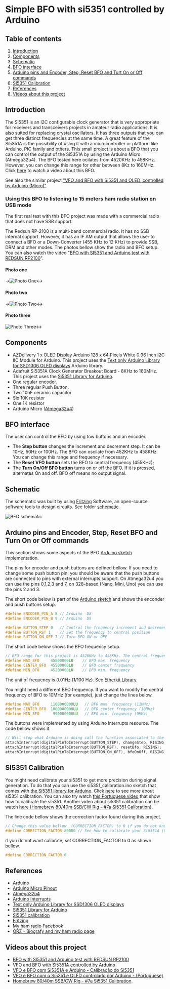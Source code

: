 # Simple BFO with si5351 controlled by Arduino

## Table of contents

1. [Introduction](https://github.com/pu2clr/BFO#introduction)
1. [Components](https://github.com/pu2clr/BFO#components)
1. [Schematic](https://github.com/pu2clr/BFO#this-bfo-interface)
1. [BFO interface](https://github.com/pu2clr/BFO#bfo-interface)
1. [Arduino pins and  Encoder, Step, Reset BFO and Turt On or Off commands](https://github.com/pu2clr/BFO#arduino-pins-and--encoder-step-reset-bfo-and-turn-on-or-off-commands)
1. [SI5351 Calibration](https://github.com/pu2clr/BFO#si5351-calibration)
1. [References](https://github.com/pu2clr/BFO#references)
1. [Videos about this project](https://github.com/pu2clr/BFO#videos-about-this-project)


## Introduction

The Si5351 is an I2C configurable clock generator that is very appropriate for receivers and transceivers projects in amateur radio applications. It is also suited for replacing crystal oscillators. It has three outputs that you can get three distinct frequencies at the same time. A great feature of the Si5351A is the possibility of using it with a microcontroller or platform like Arduino, PIC family and others. This small project is about a BFO that you can control the output of the Si5351A by using the Arduino Micro (Atmega32u4).  The BFO tested here ocilates from 4520KHz to 458KHz. However, you can change this range for other between 8Kz to 160MHz. Click [here](https://youtu.be/AG9XZ8bdaNM) to watch a video about this BFO.

See also the similar project ["VFO and BFO with Si5351 and OLED,  controlled by Arduino (Micro)"](https://github.com/pu2clr/VFO_BFO_OLED_ARDUINO) 


### Using this BFO to listening to 15 meters ham radio station on USB mode

The first real test with this BFO project was made with a commercial radio that does not have SSB support. 

The Redsun RP-2100 is a multi-band commercial radio. It has no SSB internal support. However, it has an IF AM output that allows the user to connect a BFO or a Down-Converter (455 KHz to 12 KHz) to provide SSB, DRM and other modes. The photos bellow show the radio and BFO setup. You can also watch the video "[BFO with SI5351 and Arduino test with REDSUN RP2100](https://youtu.be/AG9XZ8bdaNM)".

#### Photo one
->![Photo One](/images/BFO_01.png)<->

#### Photo two
->![Photo Two](/images/BFO_02.png)<->

#### Photo three
![Photo Three](/images/BFO_03.png)<->



## Components

- AZDelivery 1 x OLED Display Arduino 128 x 64 Pixels White 0.96 Inch I2C IIC Module for Arduino. This project uses the [Text only Arduino Library for SSD1306 OLED displays](https://github.com/greiman/SSD1306Ascii) Arduino library.
- Adafruit Si5351A Clock Generator Breakout Board - 8KHz to 160MHz. This project uses the [Si5351 Library for Arduino](https://github.com/etherkit/Si5351Arduino).
- One regular encoder.
- Three regular Push Button.
- Two 10nF ceramic capacitor
- Six 10K resistor
- One 1K resistor  
- Arduino Micro ([Atmega32u4](https://www.microchip.com/wwwproducts/en/ATmega32u4))

## BFO interface

The user can control the BFO  by using tow buttons and an encoder. 

- The __Step button__ changes the increment and decrement step. It can be 10Hz, 50Hz or 100Hz. The BFO can oscilate from 452KHz to 458KHz. You can change this range and frequency if necessary. 
- The __Reset VFO button__ sets the  BFO to central frequency (455KHz);
- The __Turn On/Off BFO button__  turns on or off the BFO. If it is pressed, alternates On and off. BFO off means no output signal.   

## Schematic

The schematic was built by using [Fritzing](http://fritzing.org/home/) Software, an open-source software tools to design circuits. See folder [schematic](https://github.com/pu2clr/BFO/tree/master/schematic).

 <img src="https://github.com/pu2clr/BFO/blob/master/schematic/bfo_schematic.png" alt="BFO schematic">


## Arduino pins and  Encoder, Step, Reset BFO and Turn On or Off commands

This section shows some aspects of the BFO [Arduino sketch](https://github.com/pu2clr/BFO/blob/master/source/si5351_bfo.ino) implementation. 

The pins for encoder and push buttons are defined bellow. If you need to change some push button pin, you should be aware that the push buttons are connected to  pins with external interrupts support. On Atmega32u4 you can use the pins 0,1,2,3 and 7, on 328-based (Nano, Mini, Uno) you can use the pins 2 and 3.

The short code below is part of the [Arduino sketch](https://github.com/pu2clr/BFO/blob/master/source/si5351_bfo.ino) and shows the enconder and push buttons setup.

```cpp
#define ENCODER_PIN_A 8 // Arduino  D8
#define ENCODER_PIN_B 9 // Arduino  D9

#define BUTTON_STEP 0   // Control the frequency increment and decrement
#define BUTTON_RST 1    // Set the frequency to central position
#define BUTTON_ON_OFF 7 // Turn BFO ON or OFF
```


The short code below shows the BFO frequency setup.

```cpp
// BFO range for this project is 4520KHz to 458KHz. The central frequency is 455KHz. 
#define MAX_BFO     45800000LU    // BFO max. frequency
#define CENTER_BFO  45500000LU    // BFO center frequency
#define MIN_BFO     45200000LU    // BFO min. frequency
```

The unit of frequency is 0.01Hz (1/100 Hz). See [Etherkit Library](https://github.com/etherkit/Si5351Arduino). 

You might need a different BFO frequency. If you want to modify the central frequency of BFO to 10MHz (for example), just change the lines below.

```cpp
#define MAX_BFO     1100000000LU   // BFO max. frequency (11MHz)
#define CENTER_BFO  1000000000LU   // BFO center frequency (10MHz)
#define MIN_BFO      990000000LU   // BFO min. frequency (9MHz)
```

The buttons were implemented by using Arduino interrupts resource. The code bellow shows it. 

```cpp
// Will stop what Arduino is doing call the function associated to the button
attachInterrupt(digitalPinToInterrupt(BUTTON_STEP), changeStep, RISING); // whenever the BUTTON_STEP is pressed call changeStep
attachInterrupt(digitalPinToInterrupt(BUTTON_RST), resetBfo, RISING);    // whenever the BUTTON_RST is pressed  call resetBfo
attachInterrupt(digitalPinToInterrupt(BUTTON_ON_OFF), bfoOnOff, RISING); // whenever the BUTTON_ON_OFF is pressed  call bfoOnOff
```

## SI5351 Calibration

You might need calibrate your si5351 to get more precision during signal generation. To do that you can use the si5351_calibration.ino sketch that comes with [the Si5351 library for Arduino](https://github.com/etherkit/Si5351Arduino). Click [here](https://github.com/etherkit/Si5351Arduino#calibration) to see more about si5351 calibration. You can also try watch [this Portuguese video](https://youtu.be/BJ83uvDcfIo) that show how to calibrate the si5351. Another video about si5351 calibration can be watch [here (Homebrew 80/40m SSB/CW Rig - #7a Si5351 Calibration)](https://youtu.be/fJ_3z2IAjKg).

The line code bellow shows the correction factor found during this project. 

```cpp
// Change this value bellow  (CORRECTION_FACTOR) to 0 if you do not know the correction factor of your Si5351A.
#define CORRECTION_FACTOR 80000 // See how to calibrate your Si5351A (0 if you do not want).
```

if you do not want calibrate, set CORRECTION_FACTOR to 0 as shown bellow. 

```cpp
#define CORRECTION_FACTOR 0 
```



## References

- [Arduino](https://www.arduino.cc)
- [Arduino Micro Pinout](http://pinoutguide.com/Electronics/arduino_micro_pinout.shtml)
- [Atmega32u4](https://www.microchip.com/wwwproducts/en/ATmega32u4)
- [Arduino Interrupts](https://www.arduino.cc/reference/en/language/functions/interrupts/interrupts/)
- [Text only Arduino Library for SSD1306 OLED displays](https://github.com/greiman/SSD1306Ascii)
- [Si5351 Library for Arduino](https://github.com/etherkit/Si5351Arduino)
- [Si5351 calibration](https://github.com/etherkit/Si5351Arduino#calibration)
- [Fritzing](http://fritzing.org/home/)
- [My ham radio Facebook](https://www.facebook.com/PU2CLR)
- [QRZ - Biografy and my ham radio page](https://www.qrz.com/db/PU2CLR)



## Videos about this project

- [BFO with SI5351 and Arduino test with REDSUN RP2100](https://youtu.be/AG9XZ8bdaNM)
- [VFO and BFO with Si5351A controlled by Arduino](https://youtu.be/pFDvcIk5EAk)
- [VFO e BFO com Si5351A e Arduino - Calibração do Si5351](https://youtu.be/BJ83uvDcfIo)
- [VFO e BFO com o Si5351 e OLED controlado por Arduino - (Portuguese)](https://youtu.be/0sGL2KpOJH4)
- [Homebrew 80/40m SSB/CW Rig - #7a Si5351 Calibration](https://youtu.be/fJ_3z2IAjKg).


